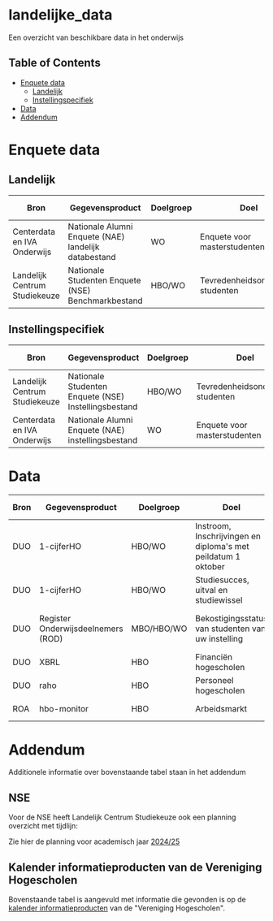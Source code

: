 # landelijke_data
Een overzicht van beschikbare data in het onderwijs

## Table of Contents
- [Enquete data](#enquete-data)
  - [Landelijk](#landelijk)
  - [Instellingspecifiek](#instellingspecifiek)
- [Data](#data)
- [Addendum](#addendum)

# Enquete data

## Landelijk

| Bron | Gegevensproduct | Doelgroep | Doel | Verspreiding Frequentie | URL voor Download | Opmerking(en) |  
| ------------------------- | --------------- | -------- | ---- | ---------------------- | ---------------- | --- |
| Centerdata en IVA Onderwijs | Nationale Alumni Enquete (NAE) landelijk databestand | WO | Enquete voor masterstudenten | Om het jaar | https://www.nationale-alumni-enquete.nl/instellingsrapportage/ | | 
| Landelijk Centrum Studiekeuze | Nationale Studenten Enquete (NSE) Benchmarkbestand| HBO/WO | Tevredenheidsonderzoek studenten | Jaarlijks | https://lcsk.nl/nse/resultaten/benchmarkbestand/ | |


## Instellingspecifiek

| Bron | Gegevensproduct | Doelgroep | Doel | Verspreiding Frequentie | URL voor Download | Opmerking(en) |  
| ------------------------- | --------------- | -------- | ---- | ---------------------- | ---------------- | --- |
| Landelijk Centrum Studiekeuze | Nationale Studenten Enquete (NSE) Instellingsbestand | HBO/WO | Tevredenheidsonderzoek studenten | Jaarlijks | https://nse-portal.crowdtech.com/Account/Signin?ReturnUrl=%2F | Instellingspecifieke data |
| Centerdata en IVA Onderwijs | Nationale Alumni Enquete (NAE) instellingsbestand | WO | Enquete voor masterstudenten | Om het jaar | https://www.nationale-alumni-enquete.nl/instellingsrapportage/ | Instellingspecifieke data | 

# Data


| Bron | Gegevensproduct | Doelgroep | Doel | Verspreiding Frequentie | URL voor Download | Opmerking(en) |  
| ------------------------- | --------------- | -------- | ---- | ---------------------- | ---------------- | --- |
| DUO | 1-cijferHO | HBO/WO | Instroom, Inschrijvingen en diploma's met peildatum 1 oktober | Jaarlijks begin februari | | |
| DUO | 1-cijferHO | HBO/WO | Studiesucces, uitval en studiewissel | Jaarlijks begin april | | |
| DUO | Register Onderwijsdeelnemers (ROD) | MBO/HBO/WO | Bekostigingsstatus van studenten van uw instelling | Jaarlijks | https://duo.nl/zakelijk/hoger-onderwijs/studentenadministratie/bron-controleren/bekostigingsstatus-studenten.jsp | |
| DUO | XBRL | HBO | Financiën hogescholen | Jaarlijks half oktober | | |
| DUO | raho | HBO | Personeel hogescholen | Jaarlijks voorjaar | | |
| ROA | hbo-monitor | HBO | Arbeidsmarkt | Jaarlijks half april | | |

# Addendum

Additionele informatie over bovenstaande tabel staan in het addendum

## NSE
Voor de NSE heeft Landelijk Centrum Studiekeuze ook een planning overzicht met tijdlijn:

Zie hier de planning voor academisch jaar [2024/25](https://lcsk.nl/wp-content/uploads/2024/09/NSE-2025-planning-extern.pdf)

## Kalender informatieproducten van de Vereniging Hogescholen

Bovenstaande tabel is aangevuld met informatie die gevonden is op de [kalender informatieproducten](https://www.vereniginghogescholen.nl/kennisbank/documentatie/artikelen/kalender-informatieproducten) van de "Vereniging Hogescholen".